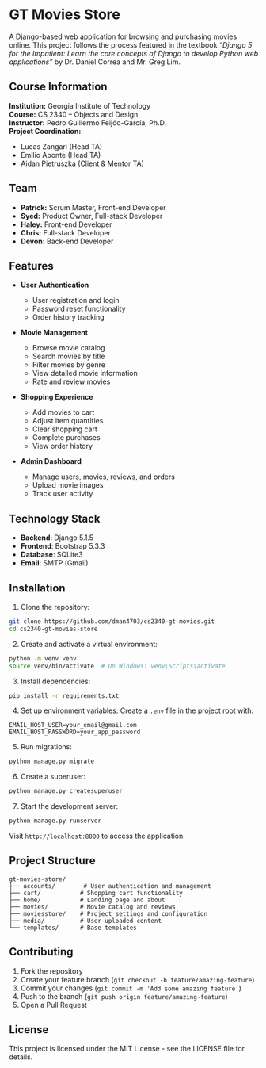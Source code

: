 # GT Movies Store

A Django-based web application for browsing and purchasing movies online. This project follows the process featured in the textbook *“Django 5 for the Impatient: Learn the core concepts of Django to develop Python web applications”* by Dr. Daniel Correa and Mr. Greg Lim.

## Course Information

**Institution:** Georgia Institute of Technology  
**Course:** CS 2340 – Objects and Design  
**Instructor:** Pedro Guillermo Feijóo-García, Ph.D.  
**Project Coordination:** 
- Lucas Zangari (Head TA)
- Emilio Aponte (Head TA)
- Aidan Pietruszka (Client & Mentor TA)

## Team

- **Patrick:** Scrum Master, Front-end Developer
- **Syed:** Product Owner, Full-stack Developer
- **Haley:** Front-end Developer
- **Chris:** Full-stack Developer
- **Devon:** Back-end Developer

## Features

- **User Authentication**
  - User registration and login
  - Password reset functionality
  - Order history tracking

- **Movie Management**
  - Browse movie catalog
  - Search movies by title
  - Filter movies by genre
  - View detailed movie information
  - Rate and review movies

- **Shopping Experience**
  - Add movies to cart
  - Adjust item quantities
  - Clear shopping cart
  - Complete purchases
  - View order history

- **Admin Dashboard**
  - Manage users, movies, reviews, and orders
  - Upload movie images
  - Track user activity

## Technology Stack

- **Backend**: Django 5.1.5
- **Frontend**: Bootstrap 5.3.3
- **Database**: SQLite3
- **Email**: SMTP (Gmail)

## Installation

1. Clone the repository:
```bash
git clone https://github.com/dman4703/cs2340-gt-movies.git
cd cs2340-gt-movies-store
```

2. Create and activate a virtual environment:
```bash
python -m venv venv
source venv/bin/activate  # On Windows: venv\Scripts\activate
```

3. Install dependencies:
```bash
pip install -r requirements.txt
```

4. Set up environment variables:
Create a `.env` file in the project root with:
```
EMAIL_HOST_USER=your_email@gmail.com
EMAIL_HOST_PASSWORD=your_app_password
```

5. Run migrations:
```bash
python manage.py migrate
```

6. Create a superuser:
```bash
python manage.py createsuperuser
```

7. Start the development server:
```bash
python manage.py runserver
```

Visit `http://localhost:8000` to access the application.

## Project Structure

```
gt-movies-store/
├── accounts/        # User authentication and management
├── cart/           # Shopping cart functionality
├── home/           # Landing page and about
├── movies/         # Movie catalog and reviews
├── moviesstore/    # Project settings and configuration
├── media/          # User-uploaded content
└── templates/      # Base templates
```

## Contributing

1. Fork the repository
2. Create your feature branch (`git checkout -b feature/amazing-feature`)
3. Commit your changes (`git commit -m 'Add some amazing feature'`)
4. Push to the branch (`git push origin feature/amazing-feature`)
5. Open a Pull Request

## License

This project is licensed under the MIT License - see the LICENSE file for details.
